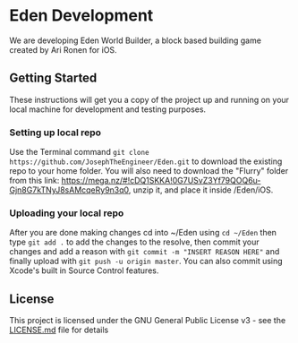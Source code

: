 # Eden Development
We are developing Eden World Builder, a block based building game created by Ari Ronen for iOS.

## Getting Started

These instructions will get you a copy of the project up and running on your local machine for development and testing purposes.

### Setting up local repo

Use the Terminal command `git clone https://github.com/JosephTheEngineer/Eden.git` to download the existing repo to your home folder. You will also need to download the "Flurry" folder from this link: https://mega.nz/#!cDQ1SKKA!0G7USvZ3Yf79QOQ6u-Gjn8G7kTNyJ8sAMcqeRy9n3q0, unzip it, and place it inside /Eden/iOS.

### Uploading your local repo

After you are done making changes cd into ~/Eden using `cd ~/Eden` then type `git add .` to add the changes to the resolve, then commit your changes and add a reason with `git commit -m "INSERT REASON HERE"` and finally upload with `git push -u origin master`. You can also commit using Xcode's built in Source Control features.

## License

This project is licensed under the GNU General Public License v3 - see the [LICENSE.md](LICENSE.md) file for details
